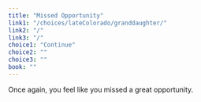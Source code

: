 ```yaml
---
title: "Missed Opportunity"
link1: "/choices/lateColorado/granddaughter/"
link2: "/"
link3: "/"
choice1: "Continue"
choice2: ""
choice3: ""
book: ""
---
```

Once again, you feel like you missed a great opportunity.


